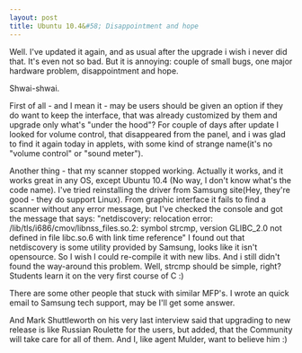 ```yaml
---
layout: post
title: Ubuntu 10.4&#58; Disappointment and hope
---
```


Well. I've updated it again, and as usual after the upgrade i wish i never did that. It's even not so bad. But it is annoying: couple of small bugs, one major hardware problem, disappointment and hope. 

Shwai-shwai. 

First of all - and I mean it - may be users should be given an option if they do want to keep the interface, that was already customized by them and upgrade only what's "under the hood"? For couple of days after update I looked for volume control, that disappeared from the panel, and i was glad to find it again today in applets, with some kind of strange name(it's no "volume control" or "sound meter").

Another thing - that my scanner stopped working. Actually it works, and it works great in any OS, except Ubuntu 10.4 (No way, I don't know what's the code name). I've tried reinstalling the driver from Samsung site(Hey, they're good - they do support Linux). From graphic interface it fails to find a scanner without any error message, but I've checked the console and got the message that says:
"netdiscovery: relocation error: /lib/tls/i686/cmov/libnss_files.so.2: symbol strcmp, version GLIBC_2.0 not defined in file libc.so.6 with link time reference"
I found out that netdiscovery is some utility provided by Samsung, looks like it isn't opensource. So I wish I could re-compile it with new libs. And i still didn't found the way-around this problem. Well, strcmp should be simple, right? Students learn it on the very first course of C :)

There are some other people that stuck with similar MFP's. I wrote an quick email to Samsung tech support, may be I'll get some answer.

And Mark Shuttleworth on his very last interview said that upgrading to new release is like Russian Roulette for the users, but added, that the Community will take care for all of them. And I, like agent Mulder, want to believe him :)    

